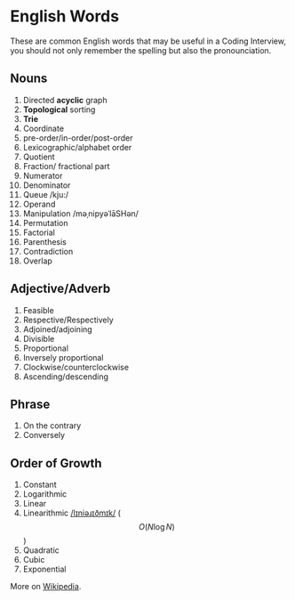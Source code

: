 # English Words

These are common English words that may be useful in a Coding Interview, you should not
only remember the spelling but also the pronounciation.

## Nouns

1. Directed **acyclic** graph
2. **Topological** sorting
3. **Trie**
4. Coordinate
5. pre-order/in-order/post-order
6. Lexicographic/alphabet order
7. Quotient
8. Fraction/ fractional part
9. Numerator
10. Denominator
11. Queue /kju:/
12. Operand
13. Manipulation /məˌnipyəˈlāSHən/
14. Permutation
15. Factorial
16. Parenthesis
17. Contradiction
18. Overlap


## Adjective/Adverb

1. Feasible
2. Respective/Respectively
3. Adjoined/adjoining
4. Divisible
5. Proportional
6. Inversely proportional
7. Clockwise/counterclockwise
8. Ascending/descending

## Phrase

1. On the contrary
2. Conversely


## Order of Growth

1. Constant
2. Logarithmic
3. Linear
4. Linearithmic [/lɪniəɹɪðmɪk/](https://en.wiktionary.org/wiki/linearithmic) ($$O(N\log N)$$)
5. Quadratic
6. Cubic
7. Exponential

More on [Wikipedia](https://en.wikipedia.org/wiki/Time_complexity).
